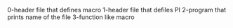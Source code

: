 0-header file that defines macro
1-header file that defiles PI
2-program that prints name of the file
3-function like macro
